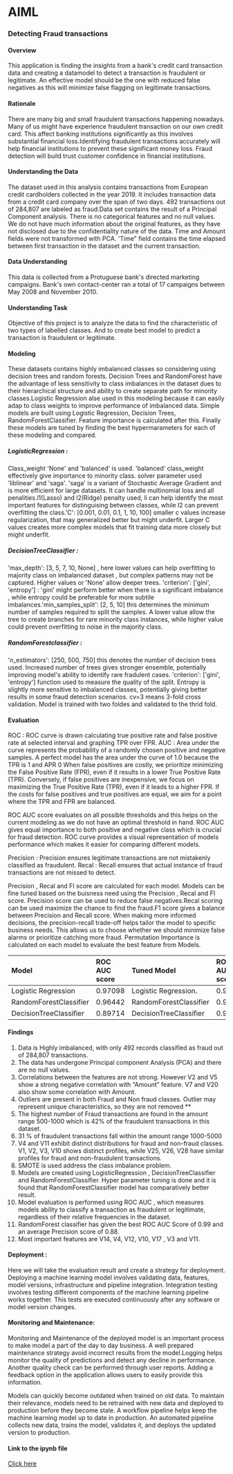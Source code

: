 # AIML
 
### Detecting Fraud transactions

#### Overview

This application is finding the insights from a bank's credit card transaction data and creating a datamodel to detect a transaction is fraudulent or legitimate. An effective model should be the one with reduced false negatives as this will minimize false flagging on legitimate transactions.

#### Rationale

There are many big and small fraudulent transactions happening nowadays. Many of us might have experience fraudulent  transaction on our own credit card. This affect banking institutions significantly as this involves substantial financial loss.Identifying fraudulent transactions  accurately will help financial institutions to prevent these significant money loss. Fraud detection will build trust customer confidence in financial institutions.

#### Understanding the Data

The dataset used in this analysis contains transactions from European credit cardholders collected in the year 2019.  It includes transaction data from a credit card company over the span of two days. 492 transactions out of 284,807 are labeled as fraud.Data set contains the result of a Principal Component analysis. There is no categorical features  and no null values. We do not have much information about the original features, as they have not disclosed due to the confidentiality nature of the data. Time and Amount fields were not transformed with PCA. 'Time” field contains the time elapsed between first transaction in the dataset and the current transaction.
 

#### Data Understanding

This data is collected from a Protuguese bank's directed marketing campaigns. Bank's own contact-center ran a total of 17 campaigns between May 2008 and November 2010. 

#### Understanding Task

Objective of this project is to analyze the data to find the characteristic of two types of labelled classes. And to create best model to predict a transaction is fraudulent or legitimate. 


#### Modeling
These datasets contains highly imbalanced classes so considering using decision trees and random forests. Decision Trees and RandomForest have the advantage of less sensitivity to class imbalances in the dataset dues to their hierarchical structure and ability to create separate path for minority classes.Logistic Regression alse used in this modeling because it can easily adap to class weights to improve performance of imbalanced data.
Simple models are built using Logistic Regression, Decision Trees, RandomForestClassifier. Feature importance is calculated after this. Finally these models are tuned by finding the best hypermarameters for each of these modeling and compared.

##### LogisticRegression : 
Class_weight 'None' and 'balanced' is used. 'balanced' class_weight effectively give importance to minority class. solver parameter used 'liblinear' and 'saga'. 'saga' is a variant of Stochastic Average Gradient and is more efficient for large datasets. It can handle multinomial loss and all penalities.l1(Lasso) and l2(Ridge)  penalty used, li can help identify the most important features for distinguising between classes, while l2 can prevent overfitting the class.'C': [0.001, 0.01, 0.1, 1, 10, 100] smaller c values increase regularization, that may generalized better but might underfit. Larger C values creates more complex models that fit training data more closely but might underfit.

##### DecisionTreeClassifier :
'max_depth': [3, 5, 7, 10, None] , here lower values can help overfitting to majority class on imbalanced dataset , but complex patterns may not be captured. Higher values or 'None' allow deeper trees. 'criterion': ['gini', 'entropy'] : 'gini' might perform better when there is a significant imbalance , while entropy could be preferable for more subtile imbalances.'min_samples_split': [2, 5, 10] this determines the minimum number of samples required to split the samples. A lower value allow the tree to create branches for rare minority class instances, while higher value could prevent overfitting to noise in the majority class.


##### RandomForestclassifier :  
'n_estimators': [250, 500, 750] this denotes the number of decision trees used. Increased number of trees gives stronger ensemble, potentially improving model's ability to identify rare fradulent cases. 'criterion': ['gini', 'entropy'] function used to measure the quality of the split. Entropy is slightly more sensitive to imbalanced classes, potentially giving better results in some fraud detection scenarios. cv=3 means 3-fold cross validation. Model is trained with two foldes and validated to the thrid fold. 

#### Evaluation
ROC : ROC curve is  drawn calculating true positive rate and false positive rate at selected interval and graphing TPR over FPR. 
AUC : Area under the curve represents the probability of a randomly chosen positive and negative samples. A perfect model has the area under the curve of 1.0 because the TPR is 1 and APR 0
When false positives are costly, we prioritize minimizing the False Positive Rate (FPR), even if it results in a lower True Positive Rate (TPR). Conversely, if false positives are inexpensive, we focus on maximizing the True Positive Rate (TPR), even if it leads to a higher FPR. If the costs for false positives and true positives are equal, we aim for a point where the TPR and FPR are balanced.

ROC AUC score evaluates on all possible thresholds and this helps on the current modeling as we do not have an optimal threshold in hand. ROC AUC gives equal importance to both positive and negative class which is crucial for fraud detection. ROC curve provides a visual representation of models performance which makes it easier for comparing different models.

Precision : Precision ensures legitimate transactions are not mistakenly classified as fraudulent.
Recal : Recall ensures that actual instance of fraud transactions are not missed to detect.

Precision , Recal and FI score are calculated for each model.  Models can be fine tuned based on the buisness need using the Precision , Recal and FI score. Precision score can be used to reduce false negatives.Recal scoring can be used maximize the chance to find the fraud.F1 score gives a balance between Precision and Recall score. When making more informed decisions, the precision-recall trade-off helps tailor the model to specific business needs. This allows us to choose whether we should minimize false alarms or prioritize catching more fraud.
Permutation Importance is calculated on each model to evaluate the best feature from Models.

                                                       
| Model                  |ROC AUC score    | Tuned Model             | ROC AUC score    |
|:-----------------------|:----------------|:------------------------|:-----------------|
| Logistic Regression    | 0.97098         | Logistic Regression.    | 0.97636          | 
| RandomForestClassifier | 0.96442         | RandomForestClassifier  | 0.99999          | 
| DecisionTreeClassifier | 0.89714         | DecisionTreeClassifier  | 0.91495          |


#### Findings

1. Data is Highly imbalanced, with only 492 records classified as fraud out of 284,807 transactions.
2. The data has undergone Principal component Analysis (PCA) and there are no null values.
3. Correlations between the features are not strong. However V2 and V5  show a strong negative correlation with “Amount” feature. V7 and V20 also show some correlation with Amount. 
4. Outliers are present in both Fraud and Non fraud classes. Outlier may represent unique characteristics, so they are not removed **
5. The highest number of Fraud transactions are found in the amount range 500-1000  which is 42% of the fraudulent transactions in this dataset.
6. 31 % of fraudulent transactions fall within the amount  range 1000-5000
7. V4 and V11 exhibit distinct distributions for fraud and non-fraud classes. V1, V2, V3, V10 shows distinct profiles, while V25, V26, V28 have similar profiles for fraud and non-fraudulent transactions. 
8. SMOTE is used  address the class imbalance problem.
9. Models are created using LogisticRegression , DecisionTreeClassifier and RandomForestClassifier. Hyper parameter tuning is done and it is found that RandomForestClassifier model has comparatively better result.
10. Model evaluation is performed using ROC AUC , which measures models ability to classify a transaction as fraudulent or  legitimate, regardless of their relative frequencies in the dataset.
11. RandomForest classifier has given the best ROC AUC Score of 0.99 and an average Precision score of 0.88. 
12.  Most important features are V14, V4, V12, V10, V17 , V3 and V11.


#### Deployment : 
Here we will take the evaluation result and create a strategy for deployment. Deploying a machine learning model involves validating data,
features, model versions, infrastructure and pipeline integration.
Integration testing involves testing different components of the machine learning pipeline works together. This tests are executed continuously after any software or model version changes.

#### Monitoring and Maintenance:
Monitoring and Maintenance of the deployed model is an important process to make model a part of the day to day business. A well prepared maintenance strategy avoid incorrect results from the model.Logging helps monitor the quality of predictions and detect any decline in performance. Another quality check can be performed through user reports. Adding a feedback option in the application allows users to easily provide this information.

Models can quickly become outdated when trained on old data. To maintain their relevance, models need to be retrained with new data and deployed to production before they become stale. A workflow pipeline helps keep the machine learning model up to date in production. An automated pipeline collects new data, trains the model, validates it, and deploys the updated version to production.


#### Link to the ipynb file 

  [Click here](https://github.com/sajeenam/AIML/blob/main/credit-card-fraud-detection/fraud-detection.ipynb)



  